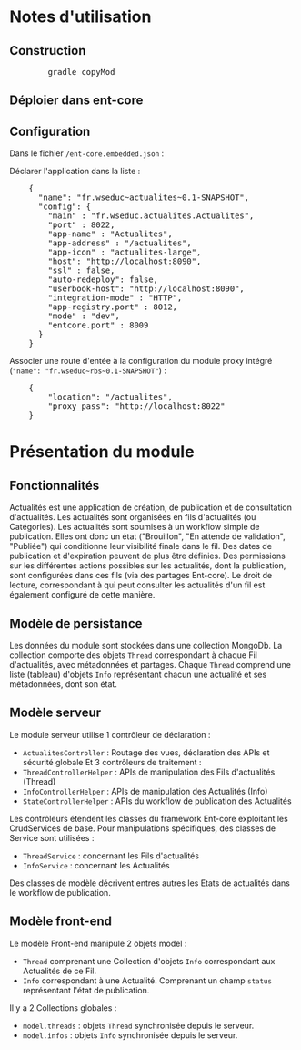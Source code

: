 # Notes d'utilisation

## Construction

<pre>
		gradle copyMod
</pre>

## Déploier dans ent-core


## Configuration

Dans le fichier `/ent-core.embedded.json` :


Déclarer l'application dans la liste :
<pre>
	{
      "name": "fr.wseduc~actualites~0.1-SNAPSHOT",
      "config": {
        "main" : "fr.wseduc.actualites.Actualites",
        "port" : 8022,
        "app-name" : "Actualites",
        "app-address" : "/actualites",
        "app-icon" : "actualites-large",
        "host": "http://localhost:8090",
        "ssl" : false,
        "auto-redeploy": false,
        "userbook-host": "http://localhost:8090",
        "integration-mode" : "HTTP",
        "app-registry.port" : 8012,
        "mode" : "dev",
        "entcore.port" : 8009
      }
    }
</pre>


Associer une route d'entée à la configuration du module proxy intégré (`"name": "fr.wseduc~rbs~0.1-SNAPSHOT"`) :
<pre>
	{
		"location": "/actualites",
		"proxy_pass": "http://localhost:8022"
	}
</pre>


# Présentation du module

## Fonctionnalités

Actualités est une application de création, de publication et de consultation d'actualités.
Les actualités sont organisées en fils d'actualités (ou Catégories). 
Les actualités sont soumises à un workflow simple de publication. Elles ont donc un état ("Brouillon", "En attende de validation", "Publiée") qui conditionne leur visibilité finale dans le fil. Des dates de publication et d'expiration peuvent de plus être définies.
Des permissions sur les différentes actions possibles sur les actualités, dont la publication, sont configurées dans ces fils (via des partages Ent-core). Le droit de lecture, correspondant à qui peut consulter les actualités d'un fil est également configuré de cette manière.


## Modèle de persistance

Les données du module sont stockées dans une collection MongoDb.
La collection comporte des objets `Thread` correspondant à chaque Fil d'actualités, avec métadonnées et partages.
Chaque `Thread` comprend une liste (tableau) d'objets `Info` représentant chacun une actualité et ses métadonnées, dont son état.


## Modèle serveur

Le module serveur utilise 1 contrôleur de déclaration :
 * `ActualitesController` : Routage des vues, déclaration des APIs et sécurité globale
Et 3 contrôleurs de traitement :
 * `ThreadControllerHelper` : APIs de manipulation des Fils d'actualités (Thread)
 * `InfoControllerHelper` : APIs de manipulation des Actualités (Info)
 * `StateControllerHelper` : APIs du workflow de publication des Actualités

Les contrôleurs étendent les classes du framework Ent-core exploitant les CrudServices de base.
Pour manipulations spécifiques, des classes de Service sont utilisées :
 * `ThreadService` : concernant les Fils d'actualités
 * `InfoService` : concernant les Actualités

Des classes de modèle décrivent entres autres les Etats de actualités dans le workflow de publication.

## Modèle front-end

Le modèle Front-end manipule 2 objets model :
 * `Thread` comprenant une Collection d'objets `Info` correspondant aux Actualités de ce Fil.
 * `Info` correspondant à une Actualité. Comprenant un champ `status` représentant l'état de publication.

Il y a 2 Collections globales :
 * `model.threads` : objets `Thread` synchronisée depuis le serveur.
 * `model.infos` : objets `Info` synchronisée depuis le serveur.
 